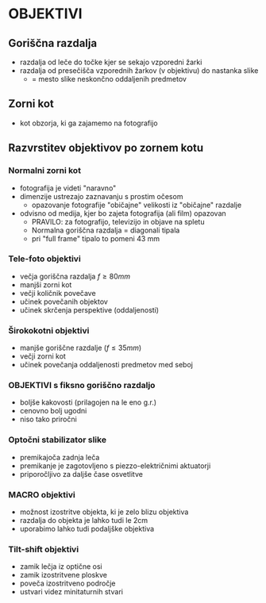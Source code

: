 # OBJEKTIVI

## Goriščna razdalja

- razdalja od leče do točke kjer se sekajo vzporedni žarki
- razdalja od presečišča vzporednih žarkov (v objektivu) do nastanka slike
    - = mesto slike neskončno oddaljenih predmetov

## Zorni kot

- kot obzorja, ki ga zajamemo na fotografijo

## Razvrstitev objektivov po zornem kotu

### Normalni zorni kot

- fotografija je videti "naravno"
- dimenzije ustrezajo zaznavanju s prostim očesom
    - opazovanje fotografije "običajne" velikosti iz "običajne" razdalje
- odvisno od medija, kjer bo zajeta fotografija (ali film) opazovan
    - PRAVILO: za fotografijo, televizijo in objave na spletu
    - Normalna goriščna razdalja = diagonali tipala
    - pri "full frame" tipalo to pomeni 43 mm

### Tele-foto objektivi

- večja goriščna razdalja $f \geq 80mm$
- manjši zorni kot
- večji količnik povečave
- učinek povečanih objektov
- učinek skrčenja perspektive (oddaljenosti)

### Širokokotni objektivi

- manjše goriščne razdalje ($f \leq 35 mm$)
- večji zorni kot
- učinek povečanja oddaljenosti predmetov med seboj

### OBJEKTIVI s fiksno goriščno razdaljo

- boljše kakovosti (prilagojen na le eno g.r.)
- cenovno bolj ugodni
- niso tako priročni

### Optočni stabilizator slike

- premikajoča zadnja leča
- premikanje je zagotovljeno s piezzo-električnimi aktuatorji
- priporočljivo za daljše čase osvetlitve

### MACRO objektivi

- možnost izostritve objekta, ki je zelo blizu objektiva
- razdalja do objekta je lahko tudi le 2cm
- uporabimo lahko tudi podaljške objektiva

### Tilt-shift objektivi

- zamik lečja iz optične osi
- zamik izostritvene ploskve
- poveča izostritveno področje
- ustvari videz minitaturnih stvari

